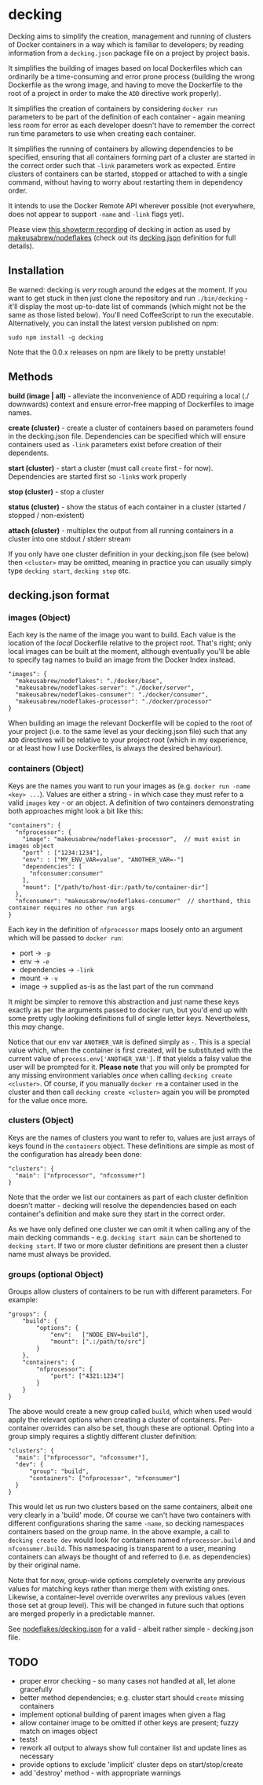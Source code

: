 # decking

Decking aims to simplify the creation, management and running of clusters
of Docker containers in a way which is familiar to developers;
by reading information from a `decking.json` package file
on a project by project basis.

It simplifies the building of images based on local Dockerfiles which can ordinarily be a time-consuming and error prone process (building the wrong Dockerfile as the wrong image, and having to move the Dockerfile to the root of a project in order to make the `ADD` directive work properly).

It simplifies the creation of containers by considering `docker run` parameters to be part of the definition of each
container - again meaning less room for error as each developer doesn't have to remember the correct run time parameters to use when creating each container.

It simplifies the running of containers by allowing dependencies to be specified, ensuring that all containers forming
part of a cluster are started in the correct order such that `-link` parameters work as expected. Entire clusters of containers can be started, stopped or attached to with a single command, without having to worry about restarting them in dependency order.

It intends to use the Docker Remote API wherever possible (not everywhere, does
not appear to support `-name` and `-link` flags yet).

Please view [this showterm recording](http://showterm.io/21bc0f5d5ddbe4a1c4f2a) of decking in action as used by [makeusabrew/nodeflakes](https://github.com/makeusabrew/nodeflakes) (check out its [decking.json](https://github.com/makeusabrew/nodeflakes/blob/master/decking.json) definition for full details).

## Installation

Be warned: decking is *very* rough around the edges at the moment. If you want to get stuck in
then just clone the repository and run `./bin/decking` - it'll display the most up-to-date
list of commands (which might not be the same as those listed below). You'll need CoffeeScript
to run the executable. Alternatively, you can install the latest version published on npm:

```sudo npm install -g decking```

Note that the 0.0.x releases on npm are likely to be pretty unstable!

## Methods

**build (image | all)** - alleviate the inconvenience of ADD requiring a local (./ downwards)
context and ensure error-free mapping of Dockerfiles to image names.

**create (cluster)** - create a cluster of containers based on parameters found in the decking.json file. Dependencies can be specified which will ensure containers used as `-link` parameters exist before creation of their dependents.


**start (cluster)** - start a cluster (must call `create` first - for now). Dependencies are started first so `-link`s work properly

**stop (cluster)** - stop a cluster

**status (cluster)** - show the status of each container in a cluster (started / stopped / non-existent)


**attach (cluster)** - multiplex the output from all running containers in a cluster into one stdout / stderr stream

If you only have one cluster definition in your decking.json file (see below) then `<cluster>` may be omitted, meaning in practice you can usually simply type `decking start`, `decking stop` etc.

## decking.json format

### images (Object)

Each key is the name of the image you want to build. Each value is the location of
the *local* Dockerfile relative to the project root. That's right; only local images
can be built at the moment, although eventually you'll be able to specify tag names
to build an image from the Docker Index instead.

```
"images": {
  "makeusabrew/nodeflakes": "./docker/base",
  "makeusabrew/nodeflakes-server": "./docker/server",
  "makeusabrew/nodeflakes-consumer": "./docker/consumer",
  "makeusabrew/nodeflakes-processor": "./docker/processor"
}
```

When building an image the relevant Dockerfile will be copied to the root of your project (i.e. to the same level as your decking.json file) such that any `ADD` directives will be relative to your project root (which in my experience, or at least how I use Dockerfiles, is always the desired behaviour).

### containers (Object)

Keys are the names you want to run your images as (e.g. `docker run -name <key> ...`). Values are either a string - in which case they must refer to a valid `images` key - or an object. A definition of two containers demonstrating both approaches might look a bit like this:

```
"containers": {
  "nfprocessor": {
    "image": "makeusabrew/nodeflakes-processor",  // must exist in images object
    "port" : ["1234:1234"],
    "env": : ["MY_ENV_VAR=value", "ANOTHER_VAR=-"]
    "dependencies": [
      "nfconsumer:consumer"
    ],
    "mount": ["/path/to/host-dir:/path/to/container-dir"]
  },
  "nfconsumer": "makeusabrew/nodeflakes-consumer"  // shorthand, this container requires no other run args
}
```

Each key in the definition of `nfprocessor` maps loosely onto an argument which will be passed to `docker run`:

* port -> `-p`
* env -> `-e`
* dependencies -> `-link`
* mount -> `-v`
* image -> supplied as-is as the last part of the run command

It might be simpler to remove this abstraction and just name these keys exactly as per the arguments passed to docker run, but you'd end up with some pretty ugly looking definitions full of single letter keys. Nevertheless, this *may* change.

Notice that our env var `ANOTHER_VAR` is defined simply as `-`. This is a special value which, when the container is first created, will be substituted with the current value of `process.env['ANOTHER_VAR']`. If that yields a falsy value the user will be prompted for it. **Please note** that you will only be prompted for any missing environment variables *once* when calling `decking create <cluster>`. Of course, if you manually `docker rm` a container used in the cluster and then call `decking create <cluster>` again you will be prompted for the value once more.

### clusters (Object)

Keys are the names of clusters you want to refer to, values are just arrays of keys found in the `containers` object. These definitions are simple as most of the configuration has already been done:

```
"clusters": {
  "main": ["nfprocessor", "nfconsumer"]
}
```

Note that the order we list our containers as part of each cluster definition doesn't matter - decking will resolve the dependencies based on each container's definition and make sure they start in the correct order.

As we have only defined one cluster we can omit it when calling any of the main decking commands - e.g. `decking start main` can be shortened to `decking start`. If two or more cluster definitions are present then a cluster name must always be provided.

### groups (optional Object)

Groups allow clusters of containers to be run with different parameters. For example:

```
"groups": {
    "build": {
        "options": {
            "env":   ["NODE_ENV=build"],
            "mount": [".:/path/to/src"]
        }
    },
    "containers": {
        "nfprocessor": {
            "port": ["4321:1234"]
        }
    }
}
```

The above would create a new group called `build`, which when used would apply the relevant options
when creating a cluster of containers. Per-container overrides can also be set, though these are
optional. Opting into a group simply requires a slightly different cluster definition:

```
"clusters": {
  "main": ["nfprocessor", "nfconsumer"],
  "dev": {
      "group": "build",
      "containers": ["nfprocessor", "nfconsumer"]
  }
}
```

This would let us run two clusters based on the same containers, albeit one very clearly in
a 'build' mode. Of course we can't have two containers with different configurations sharing
the same `-name`, so decking namespaces containers based on the group name. In the above example,
a call to `decking create dev` would look for containers named `nfprocessor.build` and
`nfconsumer.build`. This namespacing is transparent to a user, meaning containers can always
be thought of and referred to (i.e. as dependencies) by their original name.

Note that for now, group-wide options completely overwrite any previous values for matching keys
rather than merge them with existing ones. Likewise, a container-level override overwrites
any previous values (even those set at group level). This will be changed in future such that
options are merged properly in a predictable manner.

See [nodeflakes/decking.json](https://github.com/makeusabrew/nodeflakes/blob/master/decking.json) for a valid - albeit rather simple - decking.json file.

## TODO

* proper error checking - so many cases not handled at all, let alone gracefully
* better method dependencies; e.g. cluster start should `create` missing containers
* implement optional building of parent images when given a flag
* allow container image to be omitted if other keys are present; fuzzy match on images object
* tests!
* rework all output to always show full container list and update lines as necessary
* provide options to exclude 'implicit' cluster deps on start/stop/create
* add 'destroy' method - with appropriate warnings
